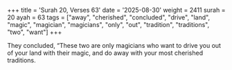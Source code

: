 +++
title = 'Surah 20, Verses 63'
date = '2025-08-30'
weight = 2411
surah = 20
ayah = 63
tags = ["away", "cherished", "concluded", "drive", "land", "magic", "magician", "magicians", "only", "out", "tradition", "traditions", "two", "want"]
+++

They concluded, “These two are only magicians who want to drive you out of your land with their magic, and do away with your most cherished traditions.